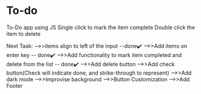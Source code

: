 # To-do
To-Do app using JS
Single click to mark the item complete
Double click the item to delete

Next Task:
-->>items align to left of the input --done✔️ 
-->>Add items on enter key -- done✔️
-->>Add functionality to mark item completed and delete from the list -- done✔️
-->>Add delete button
-->>Add check button(Check will indicate done, and strike-through to represent)
-->>Add dark mode
-->>Improvise background
-->>Button Customization
-->>Add Footer